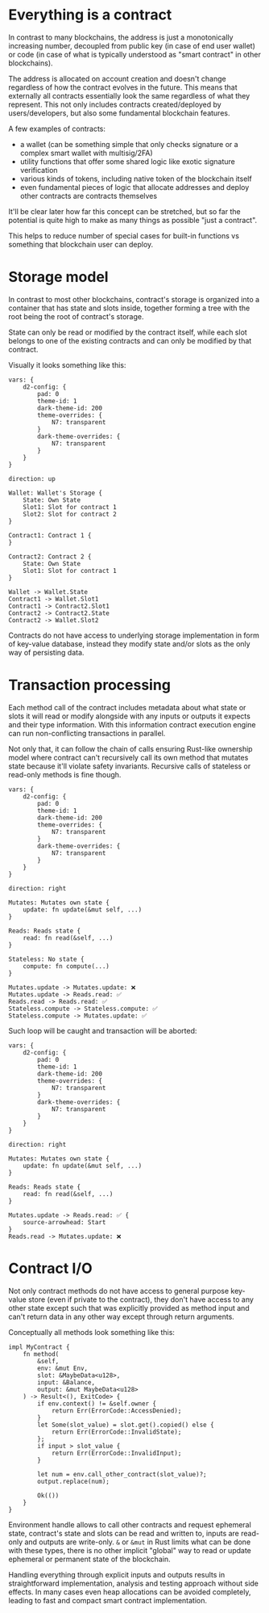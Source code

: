 # Everything is a contract

In contrast to many blockchains, the address is just a monotonically increasing number, decoupled from public key (in
case of end user wallet) or code (in case of what is typically understood as "smart contract" in other blockchains).

The address is allocated on account creation and doesn't change regardless of how the contract evolves in the future.
This means that externally all contracts essentially look the same regardless of what they represent. This not only
includes contracts created/deployed by users/developers, but also some fundamental blockchain features.

A few examples of contracts:

* a wallet (can be something simple that only checks signature or a complex smart wallet with multisig/2FA)
* utility functions that offer some shared logic like exotic signature verification
* various kinds of tokens, including native token of the blockchain itself
* even fundamental pieces of logic that allocate addresses and deploy other contracts are contracts themselves

It'll be clear later how far this concept can be stretched, but so far the potential is quite high to make as many
things as possible "just a contract".

This helps to reduce number of special cases for built-in functions vs something that blockchain user can deploy.

# Storage model

In contrast to most other blockchains, contract's storage is organized into a container that has state and slots inside,
together forming a tree with the root being the root of contract's storage.

State can only be read or modified by the contract itself, while each slot belongs to one of the existing contracts and
can only be modified by that contract.

Visually it looks something like this:

```d2
vars: {
    d2-config: {
        pad: 0
        theme-id: 1
        dark-theme-id: 200
        theme-overrides: {
            N7: transparent
        }
        dark-theme-overrides: {
            N7: transparent
        }
    }
}

direction: up

Wallet: Wallet's Storage {
    State: Own State
    Slot1: Slot for contract 1
    Slot2: Slot for contract 2
}

Contract1: Contract 1 {
}

Contract2: Contract 2 {
    State: Own State
    Slot1: Slot for contract 1
}

Wallet -> Wallet.State
Contract1 -> Wallet.Slot1
Contract1 -> Contract2.Slot1
Contract2 -> Contract2.State
Contract2 -> Wallet.Slot2
```

Contracts do not have access to underlying storage implementation in form of key-value database, instead they modify
state and/or slots as the only way of persisting data.

# Transaction processing

Each method call of the contract includes metadata about what state or slots it will read or modify alongside with any
inputs or outputs it expects and their type information. With this information contract execution engine can run
non-conflicting transactions in parallel.

Not only that, it can follow the chain of calls ensuring Rust-like ownership model where contract can't recursively call
its own method that mutates state because it'll violate safety invariants. Recursive calls of stateless or read-only
methods is fine though.

```d2
vars: {
    d2-config: {
        pad: 0
        theme-id: 1
        dark-theme-id: 200
        theme-overrides: {
            N7: transparent
        }
        dark-theme-overrides: {
            N7: transparent
        }
    }
}

direction: right

Mutates: Mutates own state {
    update: fn update(&mut self, ...)
}

Reads: Reads state {
    read: fn read(&self, ...)
}

Stateless: No state {
    compute: fn compute(...)
}

Mutates.update -> Mutates.update: ❌
Mutates.update -> Reads.read: ✅
Reads.read -> Reads.read: ✅
Stateless.compute -> Stateless.compute: ✅
Stateless.compute -> Mutates.update: ✅

```

Such loop will be caught and transaction will be aborted:

```d2
vars: {
    d2-config: {
        pad: 0
        theme-id: 1
        dark-theme-id: 200
        theme-overrides: {
            N7: transparent
        }
        dark-theme-overrides: {
            N7: transparent
        }
    }
}

direction: right

Mutates: Mutates own state {
    update: fn update(&mut self, ...)
}

Reads: Reads state {
    read: fn read(&self, ...)
}

Mutates.update -> Reads.read: ✅ {
    source-arrowhead: Start
}
Reads.read -> Mutates.update: ❌

```

# Contract I/O

Not only contract methods do not have access to general purpose key-value store (even if private to the contract), they
don't have access to any other state except such that was explicitly provided as method input and can't return data in
any other way except through return arguments.

Conceptually all methods look something like this:

```rust,ignore
impl MyContract {
    fn method(
        &self,
        env: &mut Env,
        slot: &MaybeData<u128>,
        input: &Balance,
        output: &mut MaybeData<u128>
    ) -> Result<(), ExitCode> {
        if env.context() != &self.owner {
            return Err(ErrorCode::AccessDenied);
        }
        let Some(slot_value) = slot.get().copied() else {
            return Err(ErrorCode::InvalidState);
        };
        if input > slot_value {
            return Err(ErrorCode::InvalidInput);
        }

        let num = env.call_other_contract(slot_value)?;
        output.replace(num);

        Ok(())
    }
}
```

Environment handle allows to call other contracts and request ephemeral state, contract's state and slots can be read
and written to, inputs are read-only and outputs are write-only. `&` or `&mut` in Rust limits what can be done with
these types, there is no other implicit  "global" way to read or update ephemeral or permanent state of the blockchain.

Handling everything through explicit inputs and outputs results in straightforward implementation, analysis and testing
approach without side effects. In many cases even heap allocations can be avoided completely, leading to fast and
compact smart contract implementation.
